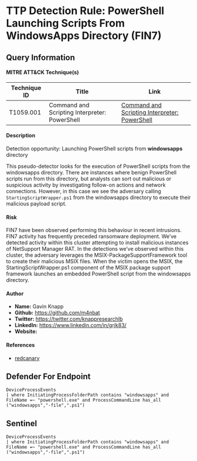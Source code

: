 # TTP Detection Rule: PowerShell Launching Scripts From WindowsApps Directory (FIN7)

## Query Information

#### MITRE ATT&CK Technique(s)

| Technique ID | Title    | Link    |
| ---  | --- | --- |
| T1059.001 | Command and Scripting Interpreter: PowerShell | [Command and Scripting Interpreter: PowerShell](https://attack.mitre.org/techniques/T1059/001/)|

#### Description
Detection opportunity: Launching PowerShell scripts from **windowsapps** directory

This pseudo-detector looks for the execution of PowerShell scripts from the windowsapps directory. There are instances where benign PowerShell scripts run from this directory, but analysts can sort out malicious or suspicious activity by investigating follow-on actions and network connections. However, in this case we see the adversary calling `StartingScriptWrapper.ps1` from the windowsapps directory to execute their malicious payload script.

#### Risk
FIN7 have been observed performing this behaviour in recent intrusions. FIN7 activity has frequently preceded ransomware deployment. We’ve detected activity within this cluster attempting to install malicious instances of NetSupport Manager RAT. In the detections we’ve observed within this cluster, the adversary leverages the MSIX-PackageSupportFramework tool to create their malicious MSIX files. When the victim opens the MSIX, the StartingScriptWrapper.ps1 component of the MSIX package support framework launches an embedded PowerShell script from the windowsapps directory.

#### Author <Optional>
- **Name:** Gavin Knapp
- **Github:** https://github.com/m4nbat 
- **Twitter:** https://twitter.com/knappresearchlb
- **LinkedIn:** https://www.linkedin.com/in/grjk83/
- **Website:**

#### References
- [redcanary](https://redcanary.com/blog/msix-installers/)

## Defender For Endpoint
```KQL
DeviceProcessEvents
| where InitiatingProcessFolderPath contains "windowsapps" and FileName =~ "powershell.exe" and ProcessCommandLine has_all ("windowsapps","-file",".ps1")
```
## Sentinel
```KQL
DeviceProcessEvents
| where InitiatingProcessFolderPath contains "windowsapps" and FileName =~ "powershell.exe" and ProcessCommandLine has_all ("windowsapps","-file",".ps1")
```

